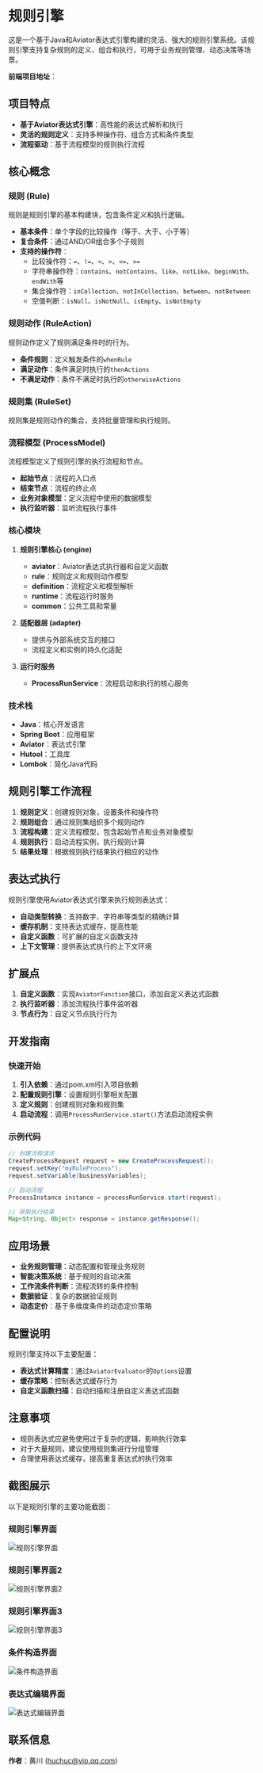 # 规则引擎

这是一个基于Java和Aviator表达式引擎构建的灵活、强大的规则引擎系统。该规则引擎支持复杂规则的定义、组合和执行，可用于业务规则管理、动态决策等场景。

**前端项目地址**：<mcurl name="rule-engine-web" url="https://github.com/threefish/rule-engine-web"></mcurl>

## 项目特点

- **基于Aviator表达式引擎**：高性能的表达式解析和执行
- **灵活的规则定义**：支持多种操作符、组合方式和条件类型
- **流程驱动**：基于流程模型的规则执行流程

## 核心概念

### 规则 (Rule)
规则是规则引擎的基本构建块，包含条件定义和执行逻辑。

- **基本条件**：单个字段的比较操作（等于、大于、小于等）
- **复合条件**：通过AND/OR组合多个子规则
- **支持的操作符**：
  - 比较操作符：`=`、`!=`、`<`、`>`、`<=`、`>=`
  - 字符串操作符：`contains`、`notContains`、`like`、`notLike`、`beginWith`、`endWith`等
  - 集合操作符：`inCollection`、`notInCollection`、`between`、`notBetween`
  - 空值判断：`isNull`、`isNotNull`、`isEmpty`、`isNotEmpty`

### 规则动作 (RuleAction)
规则动作定义了规则满足条件时的行为。

- **条件规则**：定义触发条件的`whenRule`
- **满足动作**：条件满足时执行的`thenActions`
- **不满足动作**：条件不满足时执行的`otherwiseActions`

### 规则集 (RuleSet)
规则集是规则动作的集合，支持批量管理和执行规则。

### 流程模型 (ProcessModel)
流程模型定义了规则引擎的执行流程和节点。

- **起始节点**：流程的入口点
- **结束节点**：流程的终止点
- **业务对象模型**：定义流程中使用的数据模型
- **执行监听器**：监听流程执行事件


### 核心模块

1. **规则引擎核心 (engine)**
   - **aviator**：Aviator表达式执行器和自定义函数
   - **rule**：规则定义和规则动作模型
   - **definition**：流程定义和模型解析
   - **runtime**：流程运行时服务
   - **common**：公共工具和常量

2. **适配器层 (adapter)**
   - 提供与外部系统交互的接口
   - 流程定义和实例的持久化适配

3. **运行时服务**
   - **ProcessRunService**：流程启动和执行的核心服务

### 技术栈

- **Java**：核心开发语言
- **Spring Boot**：应用框架
- **Aviator**：表达式引擎
- **Hutool**：工具库
- **Lombok**：简化Java代码

## 规则引擎工作流程

1. **规则定义**：创建规则对象，设置条件和操作符
2. **规则组合**：通过规则集组织多个规则动作
3. **流程构建**：定义流程模型，包含起始节点和业务对象模型
4. **规则执行**：启动流程实例，执行规则计算
5. **结果处理**：根据规则执行结果执行相应的动作

## 表达式执行

规则引擎使用Aviator表达式引擎来执行规则表达式：

- **自动类型转换**：支持数字、字符串等类型的精确计算
- **缓存机制**：支持表达式缓存，提高性能
- **自定义函数**：可扩展的自定义函数支持
- **上下文管理**：提供表达式执行的上下文环境

## 扩展点

1. **自定义函数**：实现`AviatorFunction`接口，添加自定义表达式函数
2. **执行监听器**：添加流程执行事件监听器
3. **节点行为**：自定义节点执行行为

## 开发指南

### 快速开始

1. **引入依赖**：通过pom.xml引入项目依赖
2. **配置规则引擎**：设置规则引擎相关配置
3. **定义规则**：创建规则对象和规则集
4. **启动流程**：调用`ProcessRunService.start()`方法启动流程实例

### 示例代码

```java
// 创建流程请求
CreateProcessRequest request = new CreateProcessRequest();
request.setKey("myRuleProcess");
request.setVariable(businessVariables);

// 启动流程
ProcessInstance instance = processRunService.start(request);

// 获取执行结果
Map<String, Object> response = instance.getResponse();
```

## 应用场景

- **业务规则管理**：动态配置和管理业务规则
- **智能决策系统**：基于规则的自动决策
- **工作流条件判断**：流程流转的条件控制
- **数据验证**：复杂的数据验证规则
- **动态定价**：基于多维度条件的动态定价策略

## 配置说明

规则引擎支持以下主要配置：

- **表达式计算精度**：通过`AviatorEvaluator`的`Options`设置
- **缓存策略**：控制表达式缓存行为
- **自定义函数扫描**：自动扫描和注册自定义表达式函数

## 注意事项

- 规则表达式应避免使用过于复杂的逻辑，影响执行效率
- 对于大量规则，建议使用规则集进行分组管理
- 合理使用表达式缓存，提高重复表达式的执行效率

## 截图展示

以下是规则引擎的主要功能截图：

### 规则引擎界面

![规则引擎界面](screenshot/规则引擎.png)

### 规则引擎界面2

![规则引擎界面2](screenshot/规则引擎2.png)

### 规则引擎界面3

![规则引擎界面3](screenshot/规则引擎3.png)

### 条件构造界面

![条件构造界面](screenshot/条件构造.png)

### 表达式编辑界面

![表达式编辑界面](screenshot/编辑表达式.png)

## 联系信息

**作者**：黄川 (huchuc@vip.qq.com)

